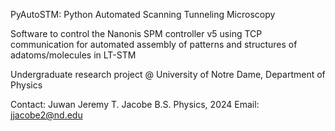 PyAutoSTM: Python Automated Scanning Tunneling Microscopy

Software to control the Nanonis SPM controller v5 using TCP communication 
for automated assembly of patterns and structures of adatoms/molecules in LT-STM

Undergraduate research project @ University of Notre Dame, Department of Physics

Contact:
Juwan Jeremy T. Jacobe
B.S. Physics, 2024
Email: jjacobe2@nd.edu